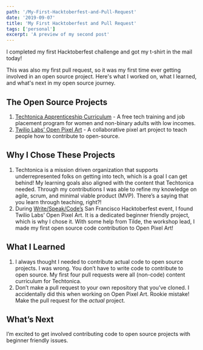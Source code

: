 ```yaml
---
path: '/My-First-Hacktoberfest-and-Pull-Request'
date: '2019-09-07'
title: 'My First Hacktoberfest and Pull Request'
tags: ['personal']
excerpt: 'A preview of my second post'
---
```


I completed my first Hacktoberfest challenge and got my t-shirt in the mail today!

This was also my first pull request, so it was my first time ever getting involved in an open source project. Here's what I worked on, what I learned, and what's next in my open source journey.

## The Open Source Projects

1. [Techtonica Apprenticeship Curriculum](https://github.com/Techtonica/curriculum) - A free tech training and job placement program for women and non-binary adults with low incomes.
2. [Twilio Labs’ Open Pixel Art](https://github.com/twilio-labs/open-pixel-art) - A collaborative pixel art project to teach people how to contribute to open-source.

## Why I Chose These Projects

1. Techtonica is a mission driven organization that supports underrepresented folks on getting into tech, which is a goal I can get behind! My learning goals also aligned with the content that Techtonica needed. Through my contributions I was able to refine my knowledge on agile, scrum, and minimal viable product (MVP). There’s a saying that you learn through teaching, right?!
2. During [Write/Speak/Code’s](https://www.meetup.com/WriteSpeakCode-SFBay/) San Francisco Hacktoberfest event, I found Twilio Labs’ Open Pixel Art. It is a dedicated beginner friendly project, which is why I chose it. With some help from Tilde, the workshop lead, I made my first open source code contribution to Open Pixel Art!

## What I Learned

1. I always thought I needed to contribute actual code to open source projects. I was wrong. You don’t have to write code to contribute to open source. My first four pull requests were all (non-code) content curriculum for Techtonica.
2. Don’t make a pull request to your own repository that you’ve cloned. I accidentally did this when working on Open Pixel Art. Rookie mistake! Make the pull request for the _actual_ project.

## What’s Next

I’m excited to get involved contributing code to open source projects with beginner friendly issues.
